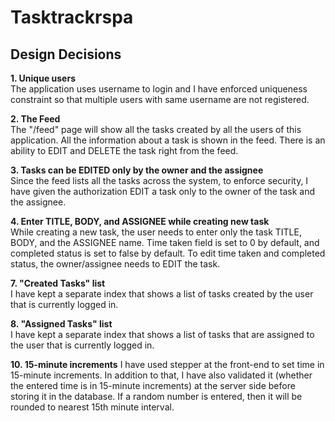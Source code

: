 # Tasktrackrspa

## Design Decisions

**1. Unique users**   
The application uses username to login and I have enforced uniqueness constraint so that multiple users with same username are not registered. 

**2. The Feed**  
The "/feed" page will show all the tasks created by all the users of this application. All the information about a task is shown in the feed. There is an ability to EDIT and DELETE the task right from the feed.

**3. Tasks can be EDITED only by the owner and the assignee**   
Since the feed lists all the tasks across the system, to enforce security, I have given the authorization EDIT a task only to the owner of the task and the assignee.

**4. Enter TITLE, BODY, and ASSIGNEE while creating new task**   
While creating a new task, the user needs to enter only the task TITLE, BODY, and the ASSIGNEE name. Time taken field is set to 0 by default, and completed status is set to false by default. To edit time taken and completed status, the owner/assignee needs to EDIT the task.

**7. "Created Tasks" list**   
I have kept a separate index that shows a list of tasks created by the user that is currently logged in.

**8. "Assigned Tasks" list**   
I have kept a separate index that shows a list of tasks that are assigned to the user that is currently logged in.

**10. 15-minute increments**
I have used stepper at the front-end to set time in 15-minute increments. In addition to that, I have also validated it (whether the entered time is in 15-minute increments) at the server side before storing it in the database. If a random number is entered, then it will be rounded to nearest 15th minute interval.
